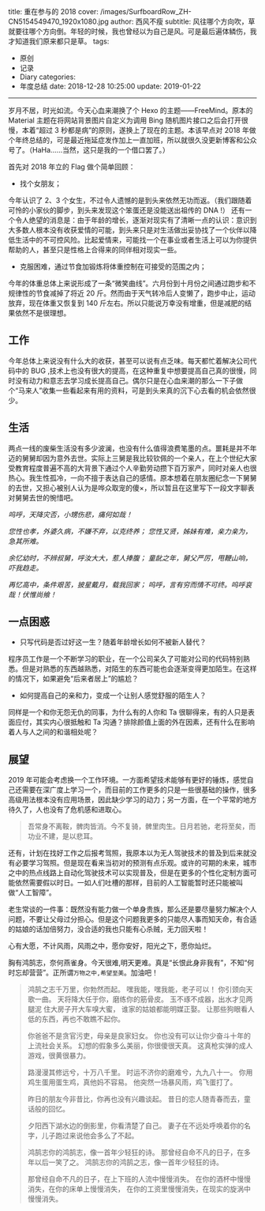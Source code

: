 title: 重在参与的 2018
cover: /images/SurfboardRow_ZH-CN5154549470_1920x1080.jpg
author: 西风不瘦
subtitle: 风往哪个方向吹，草就要往哪个方向倒。年轻的时候，我也曾经以为自己是风。可是最后遍体鳞伤，我才知道我们原来都只是草。
tags:
  - 原创
  - 记录
  - Diary
categories:
  - 年度总结
date: 2018-12-28 10:25:00
update: 2019-01-22
---
岁月不居，时光如流。今天心血来潮换了个 Hexo 的主题——FreeMind。原本的 Material 主题在将网站背景图片自定义为调用 Bing 随机图片接口之后会打开很慢，本着“超过 3 秒都是病”的原则，遂换上了现在的主题。本该早点对 2018 年做个年终总结的，可是最近拖延症发作加上一直加班，所以就很久没更新博客和公众号了。（HaHa……当然，这只是我的一个借口罢了。）
<!--more-->

首先对 2018 年立的 Flag 做个简单回顾：

- 找个女朋友；

今年认识了 2、3 个女生，不过令人遗憾的是到头来依然无功而返。（我们跟随着可怜的小家伙的脚步，到头来发现这个笨蛋还是没能送出祖传的 DNA !）
还有一个令人绝望的消息是：由于年龄的增长，逐渐对现实有了清晰一点的认识：意识到大多数人根本没有收获爱情的可能，到头来只是对生活做出妥协找了一个伙伴以降低生活中的不可控风险。比起爱情来，可能找一个在事业或者生活上可以为你提供帮助的人，甚至只是性格上合得来的同伴相对现实一些。

- 克服困难，通过节食加锻炼将体重控制在可接受的范围之内；

今年的体重总体上来说形成了一条“微笑曲线”。六月份到十月份之间通过跑步和不规律性的节食减掉了将近 20 斤。然而由于天气转冷后人变懒了，跑步中止，运动放弃，现在体重又恢复到 140 斤左右。所以只能说万幸没有增重，但是减肥的结果依然不是很理想。

## 工作

今年总体上来说没有什么大的收获，甚至可以说有点乏味。每天都忙着解决公司代码中的 BUG ,技术上也没有很大的提高，在这种重复中想要提高自己真的很慢，同时没有动力和意志去学习成长提高自己。偶尔只是在心血来潮的那么一下子做个“马来人”收集一些看起来有用的资料，可是到头来真的沉下心去看的机会依然很少。

## 生活

两点一线的废柴生活没有多少波澜，也没有什么值得浪费笔墨的点。噩耗是并不年迈的舅舅却因为意外去世。实际上三舅是我比较钦佩的一个亲人，在上个世纪大家受教育程度普遍不高的大背景下通过个人辛勤劳动攒下百万家产，同时对亲人也很热心。我生性孤冷，一向不擅于表达自己的感情。原本想着在朋友圈纪念一下舅舅的去世，又担心被别人认为是哗众取宠的傻×，所以暂且在这里写下一段文字聊表对舅舅去世的惋惜吧。

*呜呼，天降灾否，小甥伤悲，痛何如哉！*

*您性也孝，外婆久病，不嫌不弃，以克终养；*
*您性又贤，姊妹有难，亲力亲为，急其所难。*

*余忆幼时，不辨叔舅，呼汝大大，惹人捧腹；*
*童龀之年，舅父严厉，甩鞭山响，吓我趋走。*

*再忆高中，条件艰苦，披星戴月，载我回家；*
*呜呼，言有穷而情不可终。呜呼哀哉！伏惟尚飨！*

## 一点困惑

- 只写代码是否过好这一生？随着年龄增长如何不被新人替代？

程序员工作是一个不断学习的职业，在一个公司呆久了可能对公司的代码特别熟悉。但是对熟悉的东西越熟悉，对陌生的东西可能也会逐渐变得更加陌生。在这样的情况下，如果避免“后来者居上”的尴尬？

- 如何提高自己的亲和力，变成一个让别人感觉舒服的陌生人？

同样是一个和你无怨无仇的同事，为什么有的人你和 Ta 很聊得来，有的人只是表面应付，其实内心很抵触和 Ta 沟通？排除颜值上面的外在因素，还有什么在影响着人与人之间的和谐相处呢？

## 展望

2019 年可能会考虑换一个工作环境。一方面希望技术能够有更好的锤炼，感觉自己还需要在深广度上学习一个，而目前的工作更多的只是一些很基础的操作，很多高级用法根本没有应用场景，因此缺少学习的动力；另一方面，在一个平常的地方待久了，人也没有了危机感和进取心。

> 吾常身不离鞍，髀肉皆消。今不复骑，髀里肉生。日月若驰，老将至矣，而功业不建，是以悲耳。

还有，计划在找好工作之后报考驾照，我原本以为无人驾驶技术的普及到后来就没有必要学习驾照。但是现在看来当初对的预测有点乐观。或许的可期的未来，城市之中的热点线路上自动化驾驶技术可以实现普及，但是在更多的个性化定制方面可能依然需要假以时日。一如人们吐槽的那样，目前的人工智能暂时还只能被叫做“人工智障”。

老生常谈的一件事：既然没有能力做一个单身贵族，那么还是要尽量努力解决个人问题，不要让父母过分担心。但是这个问题我更多的只能尽人事而知天命，有合适的姑娘的话加倍努力，没合适的我也只能有心杀贼，无力回天啦！

心有大愿，不计风雨，风雨之中，愿你安好，阳光之下，愿你灿烂。

胸有鸿鹄志，奈何燕雀身。今天很难,明天更难。真是“长恨此身非我有”，不知“何时忘却营营”。正所谓`万物之中,希望至美`。加油吧！  
<meting-js
	auto="https://music.163.com/#/song?id=353993">
</meting-js>
>鸿鹄之志千万里，你勃然而起。
嘿我能，嘿我能，老子可以！
你引颈向天歌一曲。
天将降大任于你，磨练你的筋骨皮。
玉不琢不成器，出水才见两腿泥
住大房子开大车嗅大蜜，
谁家的姑娘都能明媒正娶。
让那些狗眼看人低的东西，再也不敢瞧不起你。
>
>你爸爸不是贪官污吏，母亲是良家妇女。
你也没有可以让你少奋斗十年的上流社会关系。
幻想的假象多么美丽，你很傻很天真。
这真枪实弹的成人游戏，很黄很暴力。
>
>路漫漫其修远兮，十万八千里。
时运不济你的磨难兮，九九八十一。
你用鸡生蛋用蛋生鸡，真他妈不容易。
他突然一场暴风雨，鸡飞蛋打了。
>
>昨日的朋友今非昔比，你再也没有兴趣谈起。
昔日的恋人随青春而去，童话般的回忆。
>
>夕阳西下湖水边的倒影里，你看清楚了自己。
妻子在不远处呼唤着你的名字，儿子跑过来说他会多么了不起。
>
>鸿鹄志你的鸿鹄志，像一首年少轻狂的诗。
那曾经自命不凡的日子，在多年以后一笑了之。
鸿鹄志你的鸿鹄之志，像一首年少轻狂的诗。
>
>那曾经自命不凡的日子，在上下班的人流中慢慢消失。
在你的酒杯中慢慢消失，在你的床单上慢慢消失，
在你的工资里慢慢消失，在现实的旋涡中慢慢消失。